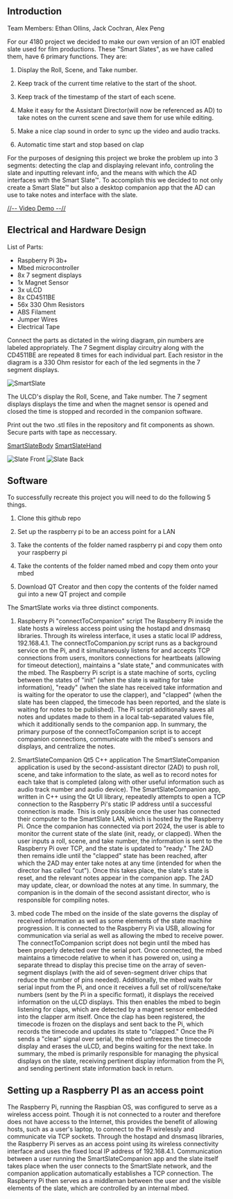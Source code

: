 Introduction
--
Team Members: Ethan Ollins, Jack Cochran, Alex Peng

For our 4180 project we decided to make our own version of an IOT enabled slate used for film productions. These "Smart Slates", as we have called them, have 6 primary functions.
They are:

1) Display the Roll, Scene, and Take number.
  
2) Keep track of the current time relative to the start of the shoot.
   
3) Keep track of the timestamp of the start of each scene.
   
4) Make it easy for the Assistant Director(will now be referenced as AD) to take notes on the current scene and save them for use while editing.
   
5) Make a nice clap sound in order to sync up the video and audio tracks.
    
6) Automatic time start and stop based on clap

For the purposes of designing this project we broke the problem up into 3 segments: detecting the clap and displaying relevant info, controling the slate and inputting relevant info, and the means with which the AD interfaces with the Smart Slate™️. To accomplish this we decided to not only create a Smart Slate™️ but also a desktop companion app that the AD can use to take notes and interface with the slate.

<a href="http://youtu.be/_YN7Nneg3RY" target="_blank">//-- Video Demo --//</a>


Electrical and Hardware Design
-

List of Parts:
* Raspberry Pi 3b+
* Mbed microcontroller
* 8x 7 segment displays
* 1x Magnet Sensor
* 3x uLCD
* 8x CD4511BE
* 56x 330 Ohm Resistors
* ABS Filament
* Jumper Wires
* Electrical Tape

Connect the parts as dictated in the wiring diagram, pin numbers are labeled appropriately. The 7 Segment display circuitry along with the CD4511BE are repeated 8 times for each individual part. Each resistor in the diagram is a 330 Ohm resistor for each of the led segments in the 7 segment displays.

![SmartSlate](https://github.com/eollins/SmartSlateCompanion/assets/91165948/a9c38e4f-9ac8-4668-8196-3a34d50bfc50)


The ULCD's display the Roll, Scene, and Take number. The 7 segment displays displays the time and when the magnet sensor is opened and closed the time is stopped and recorded in the companion software.

Print out the two .stl files in the repository and fit components as shown. Secure parts with tape as neccessary.

[SmartSlateBody](smartslatebody.stl)
[SmartSlateHand](smartslateslapper.stl)

![Slate Front](https://github.com/eollins/SmartSlateCompanion/assets/91165948/4287fa16-3772-4246-b1cf-44e2e2c96084)
![Slate Back](https://github.com/eollins/SmartSlateCompanion/assets/91165948/dc97f9d7-b2ea-45a1-a74e-e8c866eb5b9c)


Software
--
To successfully recreate this project you will need to do the following 5 things.

1) Clone this github repo

2) Set up the raspberry pi to be an access point for a LAN

3) Take the contents of the folder named raspberry pi and copy them onto your raspberry pi

4) Take the contents of the folder named mbed and copy them onto your mbed

5) Download QT Creator and then copy the contents of the folder named gui into a new QT project and compile

The SmartSlate works via three distinct components.

1) Raspberry Pi "connectToCompanion" script
The Raspberry Pi inside the slate hosts a wireless access point using the hostapd and dnsmasq libraries. Through its wireless interface, it uses a static local IP address, 192.168.4.1. The connectToCompanion.py script runs as a background service on the Pi, and it simultaneously listens for and accepts TCP connections from users, monitors connections for heartbeats (allowing for timeout detection), maintains a "slate state," and communicates with the mbed. The Raspberry Pi script is a state machine of sorts, cycling between the states of "init" (when the slate is waiting for take information), "ready" (when the slate has received take information and is waiting for the operator to use the clapper), and "clapped" (when the slate has been clapped, the timecode has been reported, and the slate is waiting for notes to be published). The Pi script additionally saves all notes and updates made to them in a local tab-separated values file, which it additionally sends to the companion app. In summary, the primary purpose of the connectToCompanion script is to accept companion connections, communicate with the mbed's sensors and displays, and centralize the notes.

2) SmartSlateCompanion Qt5 C++ application
The SmartSlateCompanion application is used by the second-assistant director (2AD) to push roll, scene, and take information to the slate, as well as to record notes for each take that is completed (along with other useful information such as audio track number and audio device). The SmartSlateCompanion app, written in C++ using the Qt UI library, repeatedly attempts to open a TCP connection to the Raspberry Pi's static IP address until a successful connection is made. This is only possible once the user has connected their computer to the SmartSlate LAN, which is hosted by the Raspberry Pi. Once the companion has connected via port 2024, the user is able to monitor the current state of the slate (init, ready, or clapped). When the user inputs a roll, scene, and take number, the information is sent to the Raspberry Pi over TCP, and the state is updated to "ready." The 2AD then remains idle until the "clapped" state has been reached, after which the 2AD may enter take notes at any time (intended for when the director has called "cut"). Once this takes place, the slate's state is reset, and the relevant notes appear in the companion app. The 2AD may update, clear, or download the notes at any time. In summary, the companion is in the domain of the second assistant director, who is responsible for compiling notes.

3) mbed code
The mbed on the inside of the slate governs the display of received information as well as some elements of the state machine progression. It is connected to the Raspberry Pi via USB, allowing for communication via serial as well as allowing the mbed to receive power. The connectToCompanion script does not begin until the mbed has been properly detected over the serial port. Once connected, the mbed maintains a timecode relative to when it has powered on, using a separate thread to display this precise time on the array of seven-segment displays (with the aid of seven-segment driver chips that reduce the number of pins needed). Additionally, the mbed waits for serial input from the Pi, and once it receives a full set of roll/scene/take numbers (sent by the Pi in a specific format), it displays the received information on the uLCD displays. This then enables the mbed to begin listening for claps, which are detected by a magnet sensor embedded into the clapper arm itself. Once the clap has been registered, the timecode is frozen on the displays and sent back to the Pi, which records the timecode and updates its state to "clapped." Once the Pi sends a "clear" signal over serial, the mbed unfreezes the timecode display and erases the uLCD, and begins waiting for the next take. In summary, the mbed is primarily responsible for managing the physical displays on the slate, receiving pertinent display information from the Pi, and sending pertinent state information back in return.

Setting up a Raspberry PI as an access point
--
The Raspberry Pi, running the Raspbian OS, was configured to serve as a wireless access point. Though it is not connected to a router and therefore does not have access to the Internet, this provides the benefit of allowing hosts, such as a user's laptop, to connect to the Pi wirelessly and communicate via TCP sockets. Through the hostapd and dnsmasq libraries, the Raspberry Pi serves as an access point using its wireless connectivity interface and uses the fixed local IP address of 192.168.4.1. Communication between a user running the SmartSlateCompanion app and the slate itself takes place when the user connects to the SmartSlate network, and the companion application automatically establishes a TCP connection. The Raspberry Pi then serves as a middleman between the user and the visible elements of the slate, which are controlled by an internal mbed.
